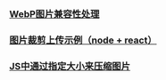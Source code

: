 ### [WebP图片兼容性处理](https://github.com/libin1991/libin_Blog/issues/670)
### [图片裁剪上传示例（node + react）](https://juejin.im/post/5c18995c51882569b02433ab)
### [JS中通过指定大小来压缩图片](https://juejin.im/post/5c1b4eac6fb9a049d441c520)
